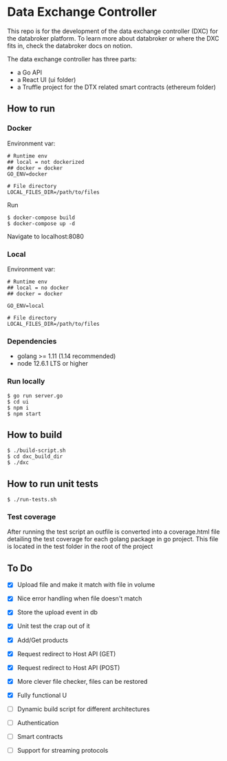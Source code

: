 # Data Exchange Controller

This repo is for the development of the data exchange controller (DXC) for the databroker platform. To learn more about databroker or where the DXC fits in, check the databroker docs on notion.

The data exchange controller has three parts:

- a Go API
- a React UI (ui folder)
- a Truffle project for the DTX related smart contracts (ethereum folder)

## How to run

### Docker

Environment var:

```
# Runtime env
## local = not dockerized
## docker = docker
GO_ENV=docker

# File directory
LOCAL_FILES_DIR=/path/to/files
```

Run

```
$ docker-compose build
$ docker-compose up -d
```

Navigate to localhost:8080

### Local

Environment var:

```
# Runtime env
## local = no docker
## docker = docker

GO_ENV=local

# File directory
LOCAL_FILES_DIR=/path/to/files
```

### Dependencies

- golang >= 1.11 (1.14 recommended)
- node 12.6.1 LTS or higher

### Run locally

```
$ go run server.go
$ cd ui
$ npm i
$ npm start
```

## How to build

```
$ ./build-script.sh
$ cd dxc_build_dir
$ ./dxc
```

## How to run unit tests

```
$ ./run-tests.sh
```

### Test coverage

After running the test script an outfile is converted into a coverage.html file detailing the test coverage for each golang package in go project. This file is located in the test folder in the root of the project

## To Do

- [x] Upload file and make it match with file in volume

- [x] Nice error handling when file doesn't match

- [x] Store the upload event in db

- [x] Unit test the crap out of it

- [x] Add/Get products

- [x] Request redirect to Host API (GET)

- [x] Request redirect to Host API (POST)

- [x] More clever file checker, files can be restored

- [x] Fully functional U
- [ ] Dynamic build script for different architectures
- [ ] Authentication
- [ ] Smart contracts
- [ ] Support for streaming protocols
